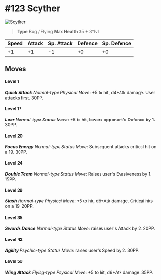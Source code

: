 # #123 Scyther


![Scyther](https://img.pokemondb.net/sprites/home/normal/1x/scyther.png)

> **Type** Bug / Flying
> **Max Health** 35 + 3\*lvl

| Speed | Attack | Sp. Attack | Defence | Sp. Defence |
| ----- | ------ | ---------- | ------- | ----------- |
| +1 | +1 | -1 | +0 | +0 |

## Moves
#### Level 1

***Quick Attack** Normal-type Physical Move*: +5 to hit, d4+Atk damage. User attacks first. 30PP.
#### Level 17

***Leer** Normal-type Status Move*: +5 to hit, lowers opponent's Defence by 1. 30PP.
#### Level 20

***Focus Energy** Normal-type Status Move*: Subsequent attacks critical hit on a 19. 30PP.
#### Level 24

***Double Team** Normal-type Status Move*: Raises user's Evasiveness by 1. 15PP.
#### Level 29

***Slash** Normal-type Physical Move*: +5 to hit, d6+Atk damage. Critical hits on a 19. 20PP.
#### Level 35

***Swords Dance** Normal-type Status Move*: raises user's Attack by 2. 20PP.
#### Level 42

***Agility** Psychic-type Status Move*: raises user's Speed by 2. 30PP.
#### Level 50

***Wing Attack** Flying-type Physical Move*: +5 to hit, d6+Atk damage.  35PP.

